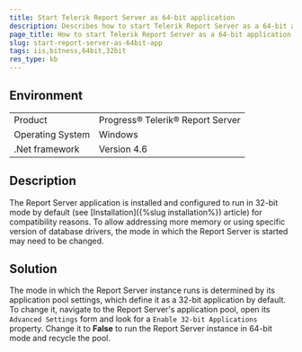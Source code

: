 ```yaml
---
title: Start Telerik Report Server as 64-bit application
description: Describes how to start Telerik Report Server as a 64-bit application
page_title: How to start Telerik Report Server as a 64-bit application
slug: start-report-server-as-64bit-app
tags: iis,bitness,64bit,32bit
res_type: kb
---
```


## Environment

<table>
	<tr>
		<td>Product</td>
		<td>Progress® Telerik® Report Server</td>
	</tr>
	<tr>
		<td>Operating System</td>
		<td>Windows</td>
	</tr>
	<tr>
		<td>.Net framework</td>
		<td>Version 4.6</td>
	</tr>
</table>

## Description

The Report Server application is installed and configured to run in 32-bit mode by default (see [Installation]({%slug installation%}) article) for compatibility reasons. To allow addressing more memory or using specific version of database drivers, the mode in which the Report Server is started may need to be changed.

## Solution

The mode in which the Report Server instance runs is determined by its application pool settings, which define it as a 32-bit application by default. To change it, navigate to the Report Server's application pool, open its `Advanced Settings` form and look for a `Enable 32-bit Applications` property. Change it to **False** to run the Report Server instance in 64-bit mode and recycle the pool.
